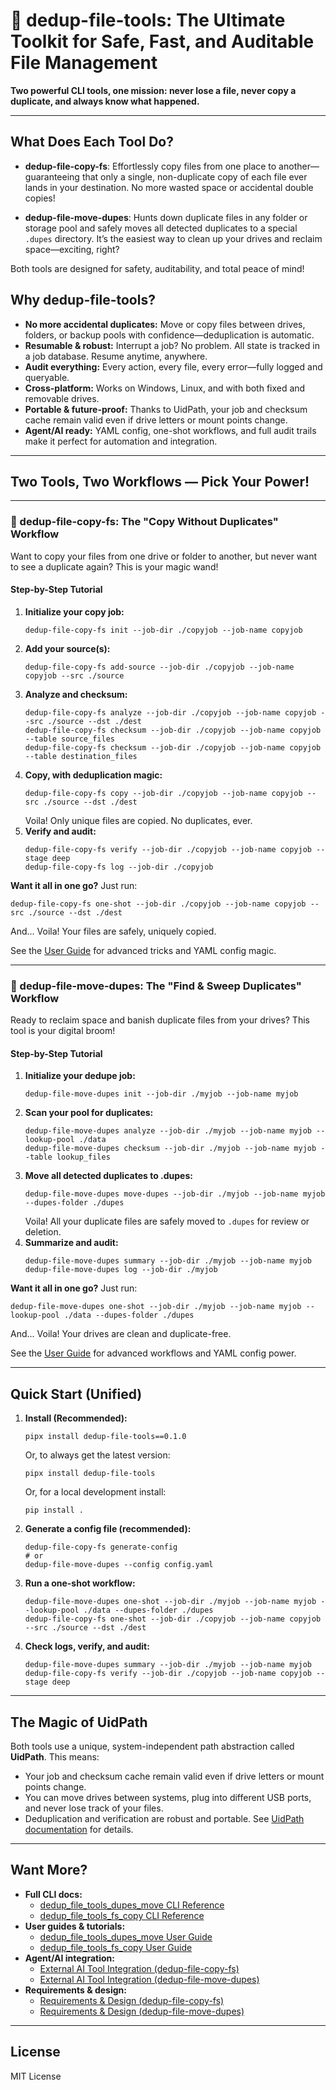

# 🚀 dedup-file-tools: The Ultimate Toolkit for Safe, Fast, and Auditable File Management

**Two powerful CLI tools, one mission: never lose a file, never copy a duplicate, and always know what happened.**

---

## What Does Each Tool Do?

- **dedup-file-copy-fs**: Effortlessly copy files from one place to another—guaranteeing that only a single, non-duplicate copy of each file ever lands in your destination. No more wasted space or accidental double copies!

- **dedup-file-move-dupes**: Hunts down duplicate files in any folder or storage pool and safely moves all detected duplicates to a special `.dupes` directory. It’s the easiest way to clean up your drives and reclaim space—exciting, right?

Both tools are designed for safety, auditability, and total peace of mind!


## Why dedup-file-tools?

- **No more accidental duplicates:** Move or copy files between drives, folders, or backup pools with confidence—deduplication is automatic.
- **Resumable & robust:** Interrupt a job? No problem. All state is tracked in a job database. Resume anytime, anywhere.
- **Audit everything:** Every action, every file, every error—fully logged and queryable.
- **Cross-platform:** Works on Windows, Linux, and with both fixed and removable drives.
- **Portable & future-proof:** Thanks to UidPath, your job and checksum cache remain valid even if drive letters or mount points change.
- **Agent/AI ready:** YAML config, one-shot workflows, and full audit trails make it perfect for automation and integration.

---


## Two Tools, Two Workflows — Pick Your Power!

---

### 🚦 dedup-file-copy-fs: The "Copy Without Duplicates" Workflow

Want to copy your files from one drive or folder to another, but never want to see a duplicate again? This is your magic wand!

#### Step-by-Step Tutorial

1. **Initialize your copy job:**
   ```
   dedup-file-copy-fs init --job-dir ./copyjob --job-name copyjob
   ```
2. **Add your source(s):**
   ```
   dedup-file-copy-fs add-source --job-dir ./copyjob --job-name copyjob --src ./source
   ```
3. **Analyze and checksum:**
   ```
   dedup-file-copy-fs analyze --job-dir ./copyjob --job-name copyjob --src ./source --dst ./dest
   dedup-file-copy-fs checksum --job-dir ./copyjob --job-name copyjob --table source_files
   dedup-file-copy-fs checksum --job-dir ./copyjob --job-name copyjob --table destination_files
   ```
4. **Copy, with deduplication magic:**
   ```
   dedup-file-copy-fs copy --job-dir ./copyjob --job-name copyjob --src ./source --dst ./dest
   ```
   Voila! Only unique files are copied. No duplicates, ever.
5. **Verify and audit:**
   ```
   dedup-file-copy-fs verify --job-dir ./copyjob --job-name copyjob --stage deep
   dedup-file-copy-fs log --job-dir ./copyjob
   ```

**Want it all in one go?**
Just run:
```
dedup-file-copy-fs one-shot --job-dir ./copyjob --job-name copyjob --src ./source --dst ./dest
```
And... Voila! Your files are safely, uniquely copied.

See the [User Guide](docs/dedup_file_tools_fs_copy/user_prepective/readme.md) for advanced tricks and YAML config magic.

---

### 🧹 dedup-file-move-dupes: The "Find & Sweep Duplicates" Workflow

Ready to reclaim space and banish duplicate files from your drives? This tool is your digital broom!

#### Step-by-Step Tutorial

1. **Initialize your dedupe job:**
   ```
   dedup-file-move-dupes init --job-dir ./myjob --job-name myjob
   ```
2. **Scan your pool for duplicates:**
   ```
   dedup-file-move-dupes analyze --job-dir ./myjob --job-name myjob --lookup-pool ./data
   dedup-file-move-dupes checksum --job-dir ./myjob --job-name myjob --table lookup_files
   ```
3. **Move all detected duplicates to .dupes:**
   ```
   dedup-file-move-dupes move-dupes --job-dir ./myjob --job-name myjob --dupes-folder ./dupes
   ```
   Voila! All your duplicate files are safely moved to `.dupes` for review or deletion.
4. **Summarize and audit:**
   ```
   dedup-file-move-dupes summary --job-dir ./myjob --job-name myjob
   dedup-file-move-dupes log --job-dir ./myjob
   ```

**Want it all in one go?**
Just run:
```
dedup-file-move-dupes one-shot --job-dir ./myjob --job-name myjob --lookup-pool ./data --dupes-folder ./dupes
```
And... Voila! Your drives are clean and duplicate-free.

See the [User Guide](docs/dedup_file_tools_dupes_move/user_prespective/README.md) for advanced workflows and YAML config power.

---

## Quick Start (Unified)

1. **Install (Recommended):**
   ```
   pipx install dedup-file-tools==0.1.0
   ```
   Or, to always get the latest version:
   ```
   pipx install dedup-file-tools
   ```
   Or, for a local development install:
   ```
   pip install .
   ```
2. **Generate a config file (recommended):**
   ```
   dedup-file-copy-fs generate-config
   # or
   dedup-file-move-dupes --config config.yaml
   ```
3. **Run a one-shot workflow:**
   ```
   dedup-file-move-dupes one-shot --job-dir ./myjob --job-name myjob --lookup-pool ./data --dupes-folder ./dupes
   dedup-file-copy-fs one-shot --job-dir ./copyjob --job-name copyjob --src ./source --dst ./dest
   ```
4. **Check logs, verify, and audit:**
   ```
   dedup-file-move-dupes summary --job-dir ./myjob --job-name myjob
   dedup-file-copy-fs verify --job-dir ./copyjob --job-name copyjob --stage deep
   ```

---

## The Magic of UidPath

Both tools use a unique, system-independent path abstraction called **UidPath**. This means:
- Your job and checksum cache remain valid even if drive letters or mount points change.
- You can move drives between systems, plug into different USB ports, and never lose track of your files.
- Deduplication and verification are robust and portable.
See [UidPath documentation](docs/dedup_file_tools_commons/uidpath.md) for details.

---

## Want More?

- **Full CLI docs:**
  - [dedup_file_tools_dupes_move CLI Reference](docs/dedup_file_tools_dupes_move/developer_reference/cli.md)
  - [dedup_file_tools_fs_copy CLI Reference](docs/dedup_file_tools_fs_copy/developer_reference/cli.md)
- **User guides & tutorials:**
  - [dedup_file_tools_dupes_move User Guide](docs/dedup_file_tools_dupes_move/user_prespective/README.md)
  - [dedup_file_tools_fs_copy User Guide](docs/dedup_file_tools_fs_copy/user_prepective/readme.md)
- **Agent/AI integration:**
  - [External AI Tool Integration (dedup-file-copy-fs)](docs/dedup_file_tools_fs_copy/standalone/external_ai_tool_doc.md)
  - [External AI Tool Integration (dedup-file-move-dupes)](docs/dedup_file_tools_dupes_move/standalone/external_ai_tool_doc.md)
- **Requirements & design:**
  - [Requirements & Design (dedup-file-copy-fs)](docs/dedup_file_tools_fs_copy/developer_reference/requirements/requirements.md)
  - [Requirements & Design (dedup-file-move-dupes)](docs/dedup_file_tools_dupes_move/developer_reference/requirements/requirements.md)

---

## License
MIT License
